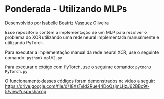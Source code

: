 # Ponderada - Utilizando MLPs

Desenvolvido por Isabelle Beatriz Vasquez Oliveira

Esse repositório contém a implementação de um MLP para resolver o problema do XOR utilizando uma rede neural implementada manualmente e utilizando PyTorch.

Para executar a implementação manual da rede neural XOR, use o seguinte comando: `python3 mplV2.py`

Para executar o código com PyTorch, use o seguinte comando: `python3 PyTorch.py`

O funcionamento desses códigos foram demonstrados no vídeo a seguir: https://drive.google.com/file/d/18XsToId2Rue44DoQsjmLHzJ62BBc9t-5/view?usp=sharing